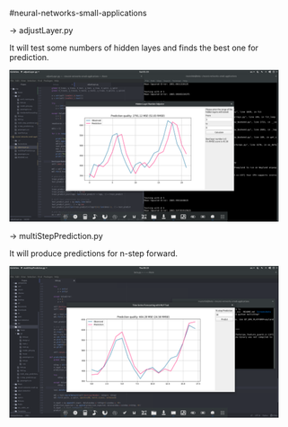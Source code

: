 #neural-networks-small-applications

-> adjustLayer.py

It will test some numbers of hidden layes and finds the best one for prediction.
 
 <img src="Screenshots/adjustLayer1.png" width="480">

-> multiStepPrediction.py

It will produce predictions for n-step forward.
 
 <img src="Screenshots/multiStepPrediction.png" width="480">
